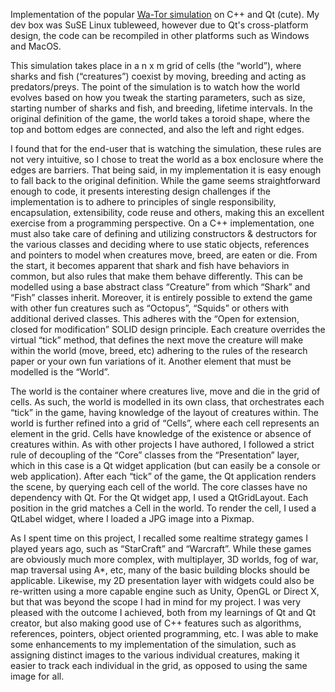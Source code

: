 Implementation of the popular [Wa-Tor simulation](https://en.wikipedia.org/wiki/Wa-Tor) on C++ and Qt (cute).
My dev box was SuSE Linux tubleweed, however due to Qt's cross-platform design, the code can be recompiled in other platforms such as Windows and MacOS.

This simulation takes place in a n x m grid of cells (the “world”), where sharks and fish (“creatures”) coexist by moving, breeding and acting as predators/preys.  The point of the simulation is to watch how the world evolves based on how you tweak the starting parameters, such as size, starting number of sharks and fish, and breeding, lifetime intervals.
In the original definition of the game, the world takes a toroid shape, where the top and bottom edges are connected, and also the left and right edges.  

I found that for the end-user that is watching the simulation, these rules are not very intuitive, so I chose to treat the world as a box enclosure where the edges are barriers.  That being said, in my implementation it is easy enough to fall back to the original definition.
While the game seems straightforward enough to code, it presents interesting design challenges if the implementation is to adhere to principles of single responsibility, encapsulation, extensibility, code reuse and others, making this an excellent exercise from a programming perspective.  On a C++ implementation, one must also take care of defining and utilizing constructors & destructors for the various classes and deciding where to use static objects, references and pointers to model when creatures move, breed, are eaten or die.
From the start, it becomes apparent that shark and fish have behaviors in common, but also rules that make them behave differently.  This can be modelled using a base abstract class “Creature” from which “Shark” and “Fish” classes inherit.  Moreover, it is entirely possible to extend the game with other fun creatures such as “Octopus”,  “Squids” or others with additional derived classes.  This adheres with the “Open for extension, closed for modification” SOLID design principle.
Each creature overrides the virtual “tick” method, that defines the next move the creature will make within the world (move, breed, etc) adhering to the rules of the research paper or your own fun variations of it.
Another element that must be modelled is the “World”.  

The world is the container where creatures live, move and die in the grid of cells.  As such, the world is modelled in its own class, that orchestrates each “tick” in the game, having knowledge of the layout of creatures within.  The world is further refined into a grid of “Cells”, where each cell represents an element in the grid.  Cells have knowledge of the existence or absence of creatures within.
As with other projects I have authored, I followed a strict rule of decoupling of the “Core” classes from the “Presentation” layer, which in this case is a Qt widget application (but can easily be a console or web application).  After each “tick” of the game, the Qt application renders the scene, by querying each cell of the world.  The core classes have no dependency with Qt.
For the Qt widget app, I used a QtGridLayout.  Each position in the grid matches a Cell in the world.  To render the cell, I used a QtLabel widget, where I loaded a JPG image into a Pixmap.

As I spent time on this project, I recalled some realtime strategy games I played years ago, such as “StarCraft” and “Warcraft”. While these games are obviously much more complex, with multiplayer, 3D worlds, fog of war, map traversal using A*, etc, many of the basic building blocks should be applicable.  Likewise, my 2D presentation layer with widgets could also be re-written using a more capable engine such as Unity, OpenGL or Direct X, but that was beyond the scope I had in mind for my project.
I was very pleased with the outcome I achieved, both from my learnings of Qt and Qt creator, but also making good use of C++ features such as algorithms, references, pointers, object oriented programming, etc.  I was able to make some enhancements to my implementation of the simulation, such as assigning distinct images to the various individual creatures, making it easier to track each individual in the grid, as opposed to using the same image for all.
